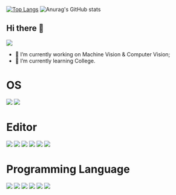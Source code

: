 [![Top Langs](https://github-readme-stats.vercel.app/api/top-langs/?username=QinfendeDD&layout=compact)](https://github.com/aQinfendeDD/github-readme-stats)
![Anurag's GitHub stats](https://github-readme-stats.vercel.app/api?username=QinfendeDD&show_icons=true&theme=dracula)

## Hi there 👋
![](https://visitor-badge.glitch.me/badge?page_id=QinfendeDD.readme)
- 🔭 I’m currently working on Machine Vision & Computer Vision;
- 🌱 I’m currently learning College.
# OS
[![](https://img.shields.io/badge/OS-Arch%20Linux-33aadd?style=flat-square&logo=arch-linux&logoColor=ffffff)](https://www.archlinux.org/)
[![](https://img.shields.io/badge/OS-%20Ubuntu-33aadd?style=flat-square&logo=Ubuntu&logoColor=ffffff)](https://www.archlinux.org/)

# Editor
[![](https://img.shields.io/badge/Pycharm-f5010c?style=flat-square&logo=Pycharm&logoColor=ffffff)](https://www.apple.com/)
[![](https://img.shields.io/badge/IDEA-f5010c?style=flat-square&logo=IntelliJ-IDEA&logoColor=ffffff)](https://www.apple.com/)
[![](https://img.shields.io/badge/QT-f5010c?style=flat-square&logo=QT&logoColor=ffffff)](https://www.apple.com/)
[![](https://img.shields.io/badge/Jupyter-f5010c?style=flat-square&logo=Jupyter&logoColor=ffffff)](https://www.apple.com/)
[![](https://img.shields.io/badge/WebStorm-f5010c?style=flat-square&logo=WebStorm&logoColor=ffffff)](https://www.apple.com/)
[![](https://img.shields.io/badge/Visual-Studio-Code-f5010c?style=flat-square&logo=Visual-Studio-Code&logoColor=ffffff)](https://www.apple.com/)

# Programming Language
[![](https://img.shields.io/badge/-Java-007396?style=flat-square&logo=java&logoColor=ffffff)](https://reactjs.org/)
[![](https://img.shields.io/badge/-Python-007396?style=flat-square&logo=Python&logoColor=ffffff)](https://reactjs.org/)
[![](https://img.shields.io/badge/-GO-007396?style=flat-square&logo=GO&logoColor=ffffff)](https://reactjs.org/)
[![](https://img.shields.io/badge/-JavaScript-007396?style=flat-square&logo=JavaScript&logoColor=ffffff)](https://reactjs.org/)
[![](https://img.shields.io/badge/-R-007396?style=flat-square&logo=R&logoColor=ffffff)](https://reactjs.org/)
[![](https://img.shields.io/badge/-C++-007396?style=flat-square&logo=C&logoColor=ffffff)](https://reactjs.org/)
